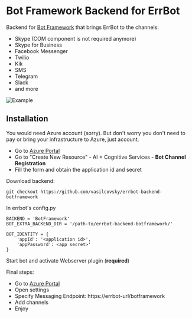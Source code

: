 # Bot Framework Backend for ErrBot

Backend for [Bot Framework](https://botframework.com) that brings ErrBot to the channels: 
  * Skype (COM component is not required anymore)
  * Skype for Business
  * Facebook Messenger
  * Twilio
  * Kik
  * SMS
  * Telegram
  * Slack
  * and more

![Example](https://raw.github.com/vasilcovsky/errbot-backend-botframework/master/static/example.png)

## Installation

You would need Azure account (sorry). But don't worry you don't need to pay or bring your infrastructure to Azure, just account.

 * Go to [Azure Portal](https://portal.azure.com)
 * Go to "Create New Resource" - AI + Cognitive Services - **Bot Channel Registration**
 * Fill the form and obtain the application id and secret

Download backend:
```
git checkout https://github.com/vasilcovsky/errbot-backend-botframework
```

In errbot's config.py
```
BACKEND = 'BotFramework'  
BOT_EXTRA_BACKEND_DIR = '/path-to/errbot-backend-botframework/'

BOT_IDENTITY = {
    'appId': '<application id>',
    'appPassword': <app secret>'
}
``` 

Start bot and activate Webserver plugin (**required**)

Final steps:
 * Go to [Azure Portal](https://portal.azure.com) 
 * Open settings
 * Specify Messaging Endpoint: https://errbot-url/botframework
 * Add channels 
 * Enjoy
 
